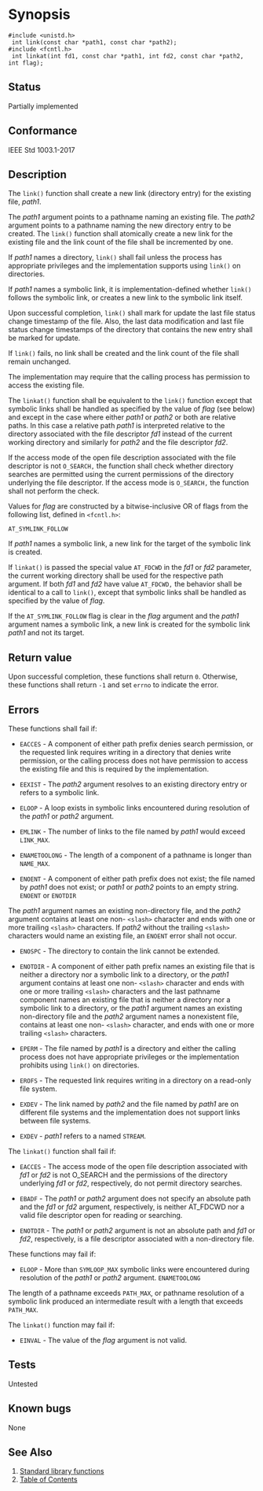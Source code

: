 # Synopsis 
`#include <unistd.h>`</br>
` int link(const char *path1, const char *path2);`</br>
`#include <fcntl.h>`</br>
` int linkat(int fd1, const char *path1, int fd2, const char *path2, int flag);`</br>

## Status
Partially implemented
## Conformance
IEEE Std 1003.1-2017
## Description


The `link()` function shall create a new link (directory entry) for the existing file, _path1_.

The _path1_ argument points to a pathname naming an existing file. The _path2_ argument points to a pathname naming
the new directory entry to be created. The `link()` function shall atomically create a new link for the existing file and the
link count of the file shall be incremented by one.

If _path1_ names a directory, `link()` shall fail unless the process has appropriate privileges and the implementation
supports using `link()` on directories.

If _path1_ names a symbolic link, it is implementation-defined whether `link()` follows the symbolic link, or creates
a new link to the symbolic link itself.

Upon successful completion, `link()` shall mark for update the last file status change timestamp of the file. Also, the
last data modification and last file status change timestamps of the directory that contains the new entry shall be marked for
update.

If `link()` fails, no link shall be created and the link count of the file shall remain unchanged.

The implementation may require that the calling process has permission to access the existing file.

The `linkat()` function shall be equivalent to the `link()` function except that symbolic links shall be handled as
specified by the value of _flag_ (see below) and except in the case where either _path1_ or _path2_ or both are
relative paths. In this case a relative path _path1_ is interpreted relative to the directory associated with the file
descriptor _fd1_ instead of the current working directory and similarly for _path2_ and the file descriptor _fd2_.

If the access mode of the open file description associated with the file descriptor is not `O_SEARCH,` the function shall check
whether directory searches are permitted using the current permissions of the directory underlying the file descriptor. If the
access mode is `O_SEARCH,` the function shall not perform the check.

Values for _flag_ are constructed by a bitwise-inclusive OR of flags from the following list, defined in `<fcntl.h>`:

`AT_SYMLINK_FOLLOW`

If _path1_ names a symbolic link, a new link for the target of the symbolic link is created.

If `linkat()` is passed the special value `AT_FDCWD` in the _fd1_ or _fd2_ parameter, the current working directory
shall be used for the respective path argument. If both _fd1_ and _fd2_ have value `AT_FDCWD,` the behavior shall be
identical to a call to `link()`, except that symbolic links shall be handled as specified by the value of _flag_.

If the `AT_SYMLINK_FOLLOW` flag is clear in the _flag_ argument and the _path1_ argument names a symbolic link, a new
link is created for the symbolic link _path1_ and not its target.


## Return value


Upon successful completion, these functions shall return `0`. Otherwise, these functions shall return `-1` and set `errno` to
indicate the error.



## Errors


These functions shall fail if:


 * `EACCES` - A component of either path prefix denies search permission, or the requested link requires writing in a directory that denies
write permission, or the calling process does not have permission to access the existing file and this is required by the
implementation.

 * `EEXIST` - The _path2_ argument resolves to an existing directory entry or refers to a symbolic link.

 * `ELOOP` - A loop exists in symbolic links encountered during resolution of the _path1_ or _path2_ argument.

 * `EMLINK` - The number of links to the file named by _path1_ would exceed `LINK_MAX`.

 * `ENAMETOOLONG` - The length of a component of a pathname is longer than `NAME_MAX`.

 * `ENOENT` - A component of either path prefix does not exist; the file named by _path1_ does not exist; or _path1_ or
_path2_ points to an empty string.
`ENOENT` or `ENOTDIR`

The _path1_ argument names an existing non-directory file, and the _path2_ argument contains at least one non-
`<slash>` character and ends with one or more trailing `<slash>` characters. If _path2_ without the trailing
`<slash>` characters would name an existing file, an `ENOENT` error shall not occur.

 * `ENOSPC` - The directory to contain the link cannot be extended.

 * `ENOTDIR` - A component of either path prefix names an existing file that is neither a directory nor a symbolic link to a directory, or the
_path1_ argument contains at least one non- `<slash>` character and ends with one or more trailing `<slash>`
characters and the last pathname component names an existing file that is neither a directory nor a symbolic link to a directory,
or the _path1_ argument names an existing non-directory file and the _path2_ argument names a nonexistent file, contains
at least one non- `<slash>` character, and ends with one or more trailing `<slash>` characters.

 * `EPERM` - The file named by _path1_ is a directory and either the calling process does not have appropriate privileges or the
implementation prohibits using `link()` on directories.

 * `EROFS` - The requested link requires writing in a directory on a read-only file system.

 * `EXDEV` - The link named by _path2_ and the file named by _path1_ are on different file systems and the implementation does not
support links between file systems.

 * `EXDEV` - _path1_ refers to a named `STREAM`. 

The `linkat()` function shall fail if:


 * `EACCES` - The access mode of the open file description associated with _fd1_ or _fd2_ is not O_SEARCH and the permissions of
the directory underlying _fd1_ or _fd2_, respectively, do not permit directory searches.

 * `EBADF` - The _path1_ or _path2_ argument does not specify an absolute path and the _fd1_ or _fd2_ argument,
respectively, is neither AT_FDCWD nor a valid file descriptor open for reading or searching.

 * `ENOTDIR` - The _path1_ or _path2_ argument is not an absolute path and _fd1_ or _fd2_, respectively, is a file
descriptor associated with a non-directory file.

These functions may fail if:


 * `ELOOP` - More than `SYMLOOP_MAX` symbolic links were encountered during resolution of the _path1_ or _path2_ argument.
`ENAMETOOLONG`

The length of a pathname exceeds `PATH_MAX`, or pathname resolution of a symbolic link produced an intermediate result with a
length that exceeds `PATH_MAX`.


The `linkat()` function may fail if:


 * `EINVAL` - The value of the _flag_ argument is not valid.





## Tests

Untested

## Known bugs

None

## See Also 
1. [Standard library functions](../README.md)
2. [Table of Contents](../../../README.md)

